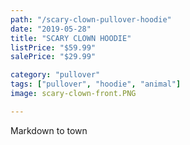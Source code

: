 ```yaml
---
path: "/scary-clown-pullover-hoodie"
date: "2019-05-28"
title: "SCARY CLOWN HOODIE"
listPrice: "$59.99"
salePrice: "$29.99"

category: "pullover"
tags: ["pullover", "hoodie", "animal"]
image: scary-clown-front.PNG

---
```

Markdown to town